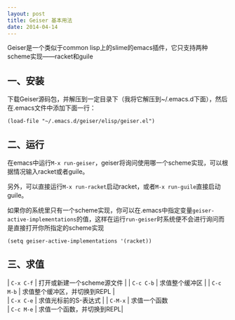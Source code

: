 ```yaml
---
layout: post
title: Geiser 基本用法
date: 2014-04-14
---
```

Geiser是一个类似于common lisp上的slime的emacs插件，它只支持两种scheme实现——racket和guile

## 一、安装

下载Geiser源码包，并解压到一定目录下（我将它解压到~/.emacs.d下面），然后在.emacs文件中添加下面一行：

    (load-file "~/.emacs.d/geiser/elisp/geiser.el")
    

## 二、运行

在emacs中运行`M-x run-geiser`，geiser将询问使用哪一个scheme实现，可以根据情况输入racket或者guile。

另外，可以直接运行`M-x run-racket`启动racket，或者`M-x run-guile`直接启动guile。

如果你的系统里只有一个scheme实现，你可以在.emacs中指定变量`geiser-active-implementations`的值，这样在运行`run-geiser`时系统便不会进行询问而是直接打开你所指定的scheme实现

    (setq geiser-active-implementations '(racket))
    

## 三、求值


| `C-x C-f`       | 打开或新建一个scheme源文件 | 
| `C-c C-b`       | 求值整个缓冲区  |
| `C-c M-b`       | 求值整个缓冲区，并切换到REPL |  
| `C-x C-e`       | 求值光标前的S-表达式  |
| `C-M-x`         | 求值一个函数  
| `C-c M-e`       | 求值一个函数，并切换到REPL|

